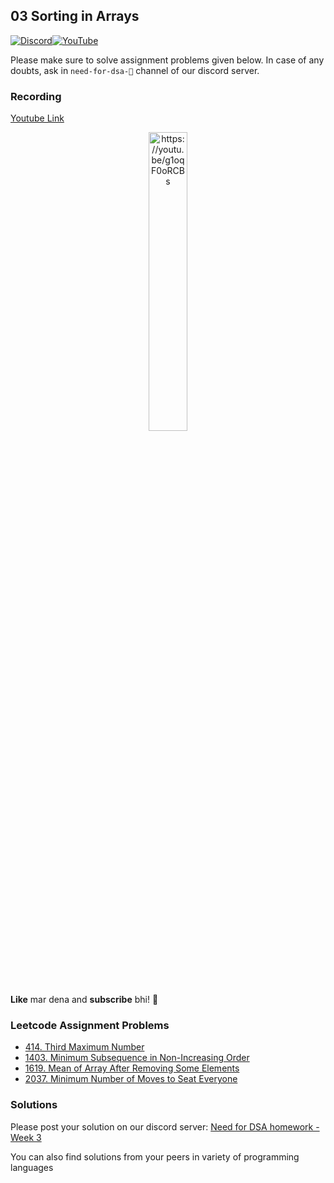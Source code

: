 ## 03 Sorting in Arrays

[![Discord](https://img.shields.io/badge/Discord-%237289DA.svg?style=for-the-badge&logo=discord&logoColor=white)](https://discord.gg/XRhdQkMkQp)[![YouTube](https://img.shields.io/badge/YouTube-%23FF0000.svg?style=for-the-badge&logo=YouTube&logoColor=white)](https://www.youtube.com/channel/UCOr2tU9paYaosUIz0IH7MHg)

Please make sure to solve assignment problems given below. In case of any doubts, ask in `need-for-dsa-🎯` channel of our discord server.

### Recording

[Youtube Link](https://youtu.be/g1oqF0oRCBs)

<p align="center">
  <a href="https://youtu.be/g1oqF0oRCBs">
    <img src="https://img.youtube.com/vi/g1oqF0oRCBs/0.jpg" width="35%" title="Preview" alt="https://youtu.be/g1oqF0oRCBs">
  </a>
</p>

**Like** mar dena and **subscribe** bhi! 🙂

### Leetcode Assignment Problems

- [414. Third Maximum Number](https://leetcode.com/problems/third-maximum-number/)
- [1403. Minimum Subsequence in Non-Increasing Order](https://leetcode.com/problems/minimum-subsequence-in-non-increasing-order/)
- [1619. Mean of Array After Removing Some Elements](https://leetcode.com/problems/mean-of-array-after-removing-some-elements/)
- [2037. Minimum Number of Moves to Seat Everyone](https://leetcode.com/problems/minimum-number-of-moves-to-seat-everyone/)

### Solutions

Please post your solution on our discord server: [Need for DSA homework - Week 3](https://discord.com/channels/979773706534543420/1036638156935675954)

You can also find solutions from your peers in variety of programming languages

